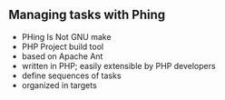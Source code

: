 ##  Managing tasks with Phing

* PHing Is Not GNU make
* PHP Project build tool
* based on Apache Ant
* written in PHP; easily extensible by PHP developers
* define sequences of tasks
* organized in targets
